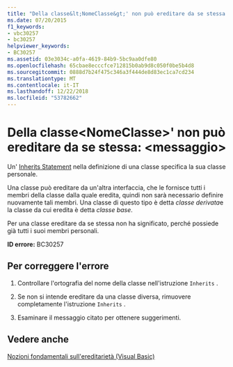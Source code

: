 ```yaml
---
title: "Della classe&lt;NomeClasse&gt;' non può ereditare da se stessa: &lt;messaggio&gt;"
ms.date: 07/20/2015
f1_keywords:
- vbc30257
- bc30257
helpviewer_keywords:
- BC30257
ms.assetid: 03e3034c-a0fa-4619-84b9-5bc9aa0dfe80
ms.openlocfilehash: 65cbae8ecccfce712815b0ab9d8c050f0be5b4d8
ms.sourcegitcommit: 0888d7b24f475c346a3f444de8d83ec1ca7cd234
ms.translationtype: MT
ms.contentlocale: it-IT
ms.lasthandoff: 12/22/2018
ms.locfileid: "53782662"
---
```

# <a name="class-ltclassnamegt-cannot-inherit-from-itself-ltmessagegt"></a>Della classe&lt;NomeClasse&gt;' non può ereditare da se stessa: &lt;messaggio&gt;
Un' [Inherits Statement](../../visual-basic/language-reference/statements/inherits-statement.md) nella definizione di una classe specifica la sua classe personale.  
  
 Una classe può ereditare da un'altra interfaccia, che le fornisce tutti i membri della classe dalla quale eredita, quindi non sarà necessario definire nuovamente tali membri. Una classe di questo tipo è detta *classe derivata*e la classe da cui eredita è detta *classe base*.  
  
 Per una classe ereditare da se stessa non ha significato, perché possiede già tutti i suoi membri personali.  
  
 **ID errore:** BC30257  
  
## <a name="to-correct-this-error"></a>Per correggere l'errore  
  
1.  Controllare l'ortografia del nome della classe nell'istruzione `Inherits` .  
  
2.  Se non si intende ereditare da una classe diversa, rimuovere completamente l'istruzione `Inherits` .  
  
3.  Esaminare il messaggio citato per ottenere suggerimenti.  
  
## <a name="see-also"></a>Vedere anche  
 [Nozioni fondamentali sull'ereditarietà (Visual Basic)](~/docs/visual-basic/programming-guide/language-features/objects-and-classes/inheritance-basics.md)  
 
